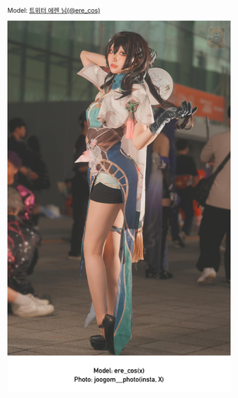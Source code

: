 ﻿---
dddd: 2024.09.22 부코 일
nickname: 에렌
sns_type: x
sns_id: ere_cos
---

<a name="ere_cos"></a>
Model: <a href="https://x.com/ere_cos" target="_blank">트위터 에렌 님(@ere_cos)</a>

![완매(크롭).webp](/assets/img/2024/09-22/에렌/완매(크롭).webp)
